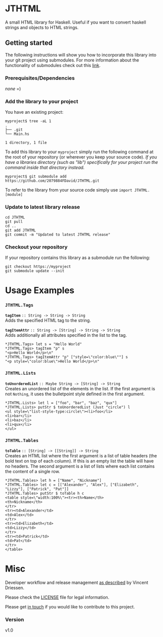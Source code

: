 # JTHTML
A small HTML library for Haskell. Useful if you want to convert haskell strings and objects to HTML strings.

## Getting started

The following instructions will show you how to incorporate this library into your git project using submodules. For more information about the functionality of submodules check out this [link](https://gist.github.com/gitaarik/8735255).

### Prerequisites/Dependencies
*none* =)

### Add the library to your project
You have an existing project:

    myproject$ tree -aL 1
    .
    ├── .git
    └── Main.hs

    1 directory, 1 file

To add this library to your `myproject` simply run the following command at the root of your repository (or wherever you keep your source code). *If you have a libraries directory (such as "lib") specifically for your project run the command inside that directory instead.*

    myproject$ git submodule add https://github.com/2079884FDavid/JTHTML.git

To refer to the library from your source code simply use `import JTHTML.[module]`

### Update to latest library release

    cd JTHTML
    git pull
    cd ..
    git add JTHTML
    git commit -m "Updated to latest JTHTML release"

### Checkout your repository
If your repository contains this library as a submodule run the following:

    git checkout https://myproject
    git submodule update --init


# Usage Examples

### `JTHTML.Tags`
**`tagItem`** `:: String -> String -> String`<br/>
Adds the specified HTML tag to the string.

**`tagItemAttr`** `:: String -> [String] -> String -> String`<br/>
Adds additionally all attributes specified in the list to the tag.

    *JTHTML.Tags> let s = "Hello World"
    *JTHTML.Tags> tagItem "p" s
    "<p>Hello World</p>\n"
    *JTHTML.Tags> tagItemAttr "p" ["style=\"color:blue\""] s
    "<p style=\"color:blue\">Hello World</p>\n"

### `JTHTML.Lists`
**`toUnorderedList`** `:: Maybe String -> [String] -> String`<br/>
Creates an unordered list of the elements in the list. If the first argument is not `Nothing`, it uses the bulletpoint style defined in the first argument.

    *JTHTML.Lists> let l = ["foo", "bar", "baz", "qux"]
    *JTHTML.Lists> putStr $ toUnorderedList (Just "circle") l
    <ul style=\"list-style-type:circle\"><li>foo</li>
    <li>bar</li>
    <li>baz</li>
    <li>qux</li>
    </ul>

### `JTHTML.Tables`
**`toTable`** `:: [String] -> [[String]] -> String`<br/>
Creates an HTML list where the first argument is a list of table headers (the bold text on top of each column). If this is an empty list the table will have no headers. The second argument is a list of lists where each list contains the content of a single row.

    *JTHTML.Tables> let h = ["Name", "Nickname"]
    *JTHTML.Tables> let c = [["Alexander", "Alex"], ["Elizabeth", "Lizzy"], ["Patrick", "Pat"]]
    *JTHTML.Tables> putStr $ toTable h c
    <table style=\"width:100%\"><tr><th>Name</th>
    <th>Nickname</th>
    </tr>
    <tr><td>Alexander</td>
    <td>Alex</td>
    </tr>
    <tr><td>Elizabeth</td>
    <td>Lizzy</td>
    </tr>
    <tr><td>Patrick</td>
    <td>Pat</td>
    </tr>
    </table>

# Misc
Developer workflow and release management [as described](https://nvie.com/posts/a-successful-git-branching-model/) by Vincent Driessen.

Please check the [LICENSE](LICENSE) file for legal information.

Please get [in touch](http://www.jacktex.eu/about/contact.php) if you would like to contribute to this project.

### Version
v1.0

